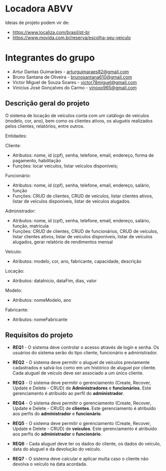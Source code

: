 # Locadora ABVV

Ideias de projeto podem vir de:
 
 * https://www.localiza.com/brasil/pt-br
 * https://www.movida.com.br/reserva/escolha-seu-veiculo

# Integrantes do grupo 

 * Artur Dantas Guimarães - arturguimaraes82@gmail.com
 * Bruno Santana de Oliveira - brunosantana610@gmail.com
 * Victor Miguel de Souza Soares - victor78miguel@gmail.com
 * Vinicius José Gonçalves do Carmo - vinooo965@gmail.com


## Descrição geral do projeto

O sistema de locação de veículos conta com um catálogo de veículos (modelo, cor, ano), bem como os clientes ativos, os aluguéis realizados pelos clientes, relatórios, entre outros.

Entidades:

Cliente:
- Atributos: nome, id (cpf), senha, telefone, email, endereço, forma de pagamento, habilitação
- Funções: locar veículos, listar veículos disponíveis;

Funcionário:
- Atributos: nome, id (cpf), senha, telefone, email, endereço, salário, função
- Funções: CRUD de clientes, CRUD de veículos, listar clientes ativos, listar de veículos disponíveis, listar de veículos alugados.

Administrador:
- Atributos: nome, id (cpf), senha, telefone, email, endereço, salário, função, matrícula
- Funções: CRUD de clientes, CRUD de funcionários, CRUD de veículos, listar clientes ativos, listar de veículos disponíveis, listar de veículos alugados, gerar relatório de rendimentos mensal

Veículo:
- Atributos: modelo, cor, ano, fabricante, capacidade, descrição

Locação:
- Atributos: dataInicio, dataFim, dias, valor

Modelo:
- Atributos: nomeModelo, ano

Fabricante:
- Atributos: nomeFabricante


## Requisitos do projeto

* **REQ1** - O sistema deve controlar o acesso através de login e senha. Os usuários do sistema serão do tipo cliente, funcionário e administrador.

* **REQ2** - O sistema deve permitir o aluguel de veículos previamente cadastrados e salvá-los como em um histórico de aluguel por cliente. Cada aluguel de veículo deve ser associado a um único cliente.

* **REQ3** - O sistema deve permitir o gerenciamento (Create, Recover, Update e Delete - CRUD) de **Administradores** e **funcionários**. Este gerenciamento é atribuído ao perfil do **administrador**.

* **REQ4** - O sistema deve permitir o gerenciamento (Create, Recover, Update e Delete - CRUD) de **clientes**. Este gerenciamento é atribuído aos perfis do **administrador** e **funcionário**.

* **REQ5** - O sistema deve permitir o gerenciamento (Create, Recover, Update e Delete - CRUD) de **veículos**. Este gerenciamento é atribuído aos perfis do **administrador** e **funcionário**.

* **REQ6** - Cada aluguel deve ter os dados do cliente, os dados do veículo, data do aluguel e da devolução do veículo.

* **REQ7** - O sistema deve calcular e aplicar multa caso o cliente não devolva o veículo na data acordada.
